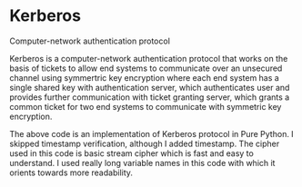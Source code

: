 # Kerberos
Computer-network authentication protocol

Kerberos is a computer-network authentication protocol that works on the basis of tickets to allow end systems to communicate over an unsecured channel using symmertric key encryption where each end system has a single shared key with authentication server, which authenticates user and provides further communication with ticket granting server, which grants a common ticket for two end systems to communicate with symmetric key encryption.

The above code is an implementation of Kerberos protocol in Pure Python. I skipped timestamp verification, although I added timestamp. The cipher used in this code is basic stream cipher which is fast and easy to understand. I used really long variable names in this code with which it orients towards more readability.
